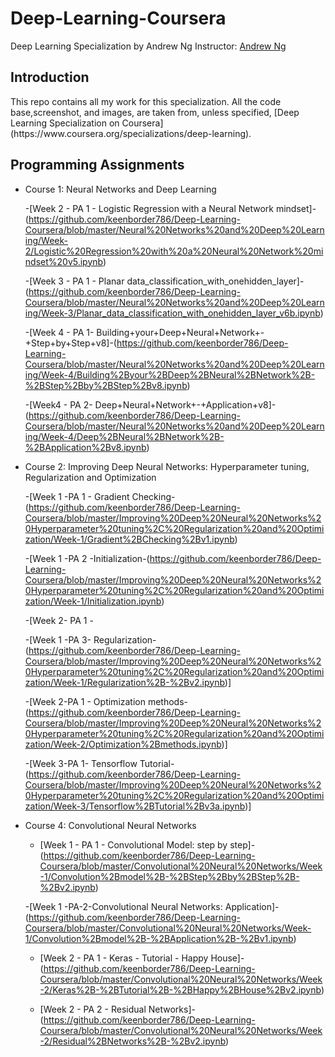 # Deep-Learning-Coursera
Deep Learning Specialization by Andrew Ng
Instructor: [Andrew Ng](http://www.andrewng.org/)

## Introduction

<p>This repo contains all my work for this specialization.
All the code base,screenshot, and images, are taken from, 
unless specified, [Deep Learning Specialization on Coursera](https://www.coursera.org/specializations/deep-learning).</p>


## Programming Assignments

- Course 1: Neural Networks and Deep Learning

   -[Week 2 - PA 1 - Logistic Regression with a Neural Network mindset]-(https://github.com/keenborder786/Deep-Learning-Coursera/blob/master/Neural%20Networks%20and%20Deep%20Learning/Week-2/Logistic%20Regression%20with%20a%20Neural%20Network%20mindset%20v5.ipynb)
  
   -[Week 3 - PA 1 - Planar data_classification_with_onehidden_layer]-(https://github.com/keenborder786/Deep-Learning-Coursera/blob/master/Neural%20Networks%20and%20Deep%20Learning/Week-3/Planar_data_classification_with_onehidden_layer_v6b.ipynb)
  
   -[Week 4 - PA 1- Building+your+Deep+Neural+Network+-+Step+by+Step+v8]-(https://github.com/keenborder786/Deep-Learning-Coursera/blob/master/Neural%20Networks%20and%20Deep%20Learning/Week-4/Building%2Byour%2BDeep%2BNeural%2BNetwork%2B-%2BStep%2Bby%2BStep%2Bv8.ipynb)
  
   -[Week4 - PA 2- Deep+Neural+Network+-+Application+v8]-(https://github.com/keenborder786/Deep-Learning-Coursera/blob/master/Neural%20Networks%20and%20Deep%20Learning/Week-4/Deep%2BNeural%2BNetwork%2B-%2BApplication%2Bv8.ipynb)
   
   
- Course 2: Improving Deep Neural Networks: Hyperparameter tuning, Regularization and Optimization
   
   -[Week 1 -PA 1 - Gradient Checking-(https://github.com/keenborder786/Deep-Learning-Coursera/blob/master/Improving%20Deep%20Neural%20Networks%20Hyperparameter%20tuning%2C%20Regularization%20and%20Optimization/Week-1/Gradient%2BChecking%2Bv1.ipynb)
   
   -[Week 1 -PA 2 -Initialization-(https://github.com/keenborder786/Deep-Learning-Coursera/blob/master/Improving%20Deep%20Neural%20Networks%20Hyperparameter%20tuning%2C%20Regularization%20and%20Optimization/Week-1/Initialization.ipynb)
   
   -[Week 2- PA 1 -
   
   -[Week 1 -PA 3- Regularization-(https://github.com/keenborder786/Deep-Learning-Coursera/blob/master/Improving%20Deep%20Neural%20Networks%20Hyperparameter%20tuning%2C%20Regularization%20and%20Optimization/Week-1/Regularization%2B-%2Bv2.ipynb)]
   
   -[Week 2-PA 1 - Optimization methods-(https://github.com/keenborder786/Deep-Learning-Coursera/blob/master/Improving%20Deep%20Neural%20Networks%20Hyperparameter%20tuning%2C%20Regularization%20and%20Optimization/Week-2/Optimization%2Bmethods.ipynb)]
   
   -[Week 3-PA 1- Tensorflow Tutorial-(https://github.com/keenborder786/Deep-Learning-Coursera/blob/master/Improving%20Deep%20Neural%20Networks%20Hyperparameter%20tuning%2C%20Regularization%20and%20Optimization/Week-3/Tensorflow%2BTutorial%2Bv3a.ipynb)]
   
   
 - Course 4: Convolutional Neural Networks

      - [Week 1 - PA 1 - Convolutional Model: step by step]-(https://github.com/keenborder786/Deep-Learning-Coursera/blob/master/Convolutional%20Neural%20Networks/Week-1/Convolution%2Bmodel%2B-%2BStep%2Bby%2BStep%2B-%2Bv2.ipynb)
      
      -[Week 1 -PA-2-Convolutional Neural Networks: Application]-(https://github.com/keenborder786/Deep-Learning-Coursera/blob/master/Convolutional%20Neural%20Networks/Week-1/Convolution%2Bmodel%2B-%2BApplication%2B-%2Bv1.ipynb)
      
      - [Week 2 - PA 1 - Keras - Tutorial - Happy House]-(https://github.com/keenborder786/Deep-Learning-Coursera/blob/master/Convolutional%20Neural%20Networks/Week-2/Keras%2B-%2BTutorial%2B-%2BHappy%2BHouse%2Bv2.ipynb)
       
      - [Week 2 - PA 2 - Residual Networks]-(https://github.com/keenborder786/Deep-Learning-Coursera/blob/master/Convolutional%20Neural%20Networks/Week-2/Residual%2BNetworks%2B-%2Bv2.ipynb)
   
